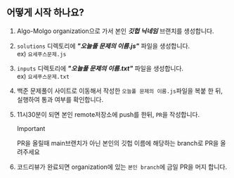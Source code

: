 ## 어떻게 시작 하나요?

1. Algo-Molgo organization으로 가서 본인 _**깃헙 닉네임**_ 브랜치를 생성합니다. <br />

2. `solutions` 디렉토리에 _**"오늘풀 문제의 이름.js"**_ 파일을 생성합니다. <br />
   ex) `요세푸스문제.js`

3. `inputs` 디렉토리에 _**"오늘풀 문제의 이름.txt"**_ 파일을 생성합니다. <br />
   ex) `요세푸스문제.txt`

4. 백준 문제풀이 사이트로 이동해서 작성한 `오늘풀 문제의 이름.js`파일을 복붙 한 뒤, 실행하여 통과 여부를 확인합니다. <br />

5. 11시30분이 되면 본인 remote저장소에 push를 한뒤, `PR`을 작성합니다. <br />

   > [!IMPORTANT]
   > PR을 올릴때 main브랜치가 아닌 본인의 깃헙 이름에 해당하는 branch로 PR을 올려주세요

6. 코드리뷰가 완료되면 organization에 있는 `본인 branch`에 금일 PR을 머지 합니다.
